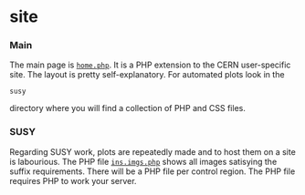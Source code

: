 # site
### Main
The main page is [`home.php`](https://github.com/dsmiff/site/blob/master/home.php). It is a PHP extension to the CERN user-specific site. The layout is pretty self-explanatory.
For automated plots look in the
```shell
susy
```
directory where you will find a collection of PHP and CSS files.
### SUSY
Regarding SUSY work, plots are repeatedly made and to host them on a site is labourious. The PHP file [`ins.imgs.php`](https://github.com/dsmiff/site/blob/master/susy/ins-imgs.php) shows all images satisying the suffix requirements. There will be a PHP file per control region.
The PHP file requires PHP to work your server.
